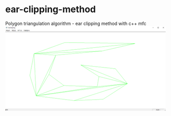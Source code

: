 # ear-clipping-method
Polygon triangulation algorithm - ear clipping method with c++ mfc
![ear](https://github.com/rlatkddn212/ear-clipping-method/blob/master/Ear.png)
